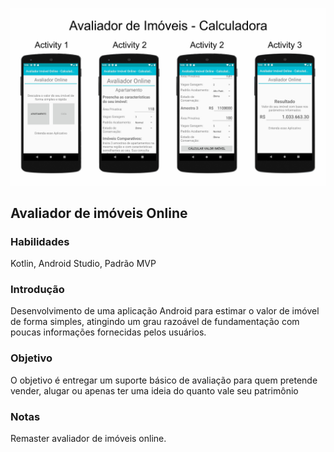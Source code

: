![](Layout.jpg)

## Avaliador de imóveis Online

### Habilidades
 Kotlin, Android Studio, Padrão MVP

### Introdução
Desenvolvimento de uma aplicação Android para estimar o valor de imóvel de forma simples, atingindo um grau razoável de fundamentação com poucas informações fornecidas pelos usuários. 

### Objetivo
O objetivo é entregar um suporte básico de avaliação para quem pretende vender, alugar ou apenas ter uma ideia do quanto vale seu patrimônio

### Notas
 Remaster avaliador de imóveis online.
 
